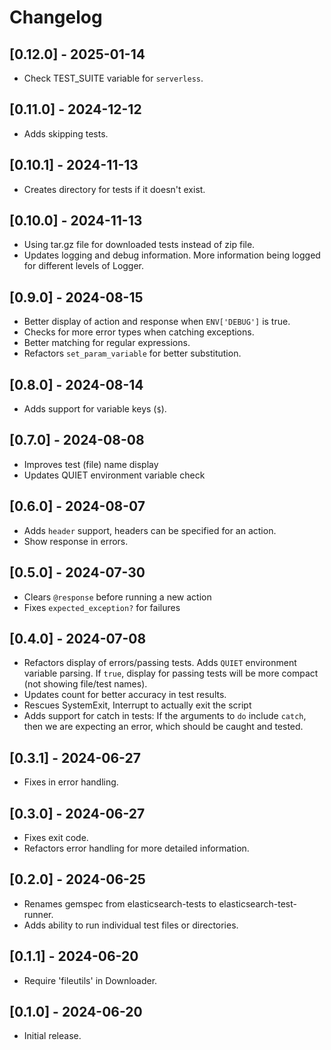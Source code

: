 # Changelog

## [0.12.0] - 2025-01-14

- Check TEST_SUITE variable for `serverless`.

## [0.11.0] - 2024-12-12

- Adds skipping tests.

## [0.10.1] - 2024-11-13

- Creates directory for tests if it doesn't exist.

## [0.10.0] - 2024-11-13

- Using tar.gz file for downloaded tests instead of zip file.
- Updates logging and debug information. More information being logged for different levels of Logger.

## [0.9.0] - 2024-08-15

- Better display of action and response when `ENV['DEBUG']` is true.
- Checks for more error types when catching exceptions.
- Better matching for regular expressions.
- Refactors `set_param_variable` for better substitution.

## [0.8.0] - 2024-08-14

- Adds support for variable keys (`$`).

## [0.7.0] - 2024-08-08

- Improves test (file) name display
- Updates QUIET environment variable check

## [0.6.0] - 2024-08-07

- Adds `header` support, headers can be specified for an action.
- Show response in errors.

## [0.5.0] - 2024-07-30

- Clears `@response` before running a new action
- Fixes `expected_exception?` for failures

## [0.4.0] - 2024-07-08

- Refactors display of errors/passing tests. Adds `QUIET` environment variable parsing. If `true`, display for passing tests will be more compact (not showing file/test names).
- Updates count for better accuracy in test results.
- Rescues SystemExit, Interrupt to actually exit the script
- Adds support for catch in tests: If the arguments to `do` include `catch`, then we are expecting an error, which should be caught and tested.

## [0.3.1] - 2024-06-27

- Fixes in error handling.

## [0.3.0] - 2024-06-27

- Fixes exit code.
- Refactors error handling for more detailed information.

## [0.2.0] - 2024-06-25

- Renames gemspec from elasticsearch-tests to elasticsearch-test-runner.
- Adds ability to run individual test files or directories.

## [0.1.1] - 2024-06-20

- Require 'fileutils' in Downloader.

## [0.1.0] - 2024-06-20

- Initial release.
